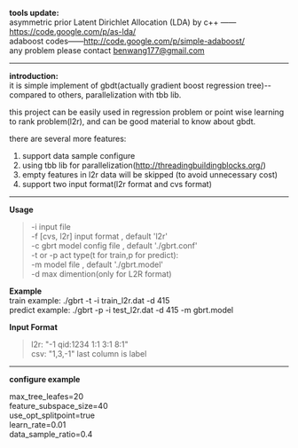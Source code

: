 **tools update:** <br /> asymmetric prior Latent Dirichlet Allocation (LDA) by c++ ——https://code.google.com/p/as-lda/<br />adaboost codes——http://code.google.com/p/simple-adaboost/
<br />
any problem please contact benwang177@gmail.com <br />

---

**introduction:** <br />
it is simple implement of gbdt(actually gradient boost regression tree)--compared to others, parallelization with tbb lib.<br />

this project can be easily used in regression problem or point wise learning to rank problem(l2r), and can be good material to know about gbdt.<br />

there are several more features:<br />
1. support data sample configure<br />
2. using tbb lib for parallelization(http://threadingbuildingblocks.org/)<br />
3. empty features in l2r data will be skipped (to avoid unnecessary cost)<br />
4. support two input format(l2r format and cvs format)<br />


---

**Usage** <br />
> -i  input file<br />
> -f  [cvs, l2r]  input format , default 'l2r'<br />
> -c  gbrt model config file , default './gbrt.conf' <br />
> -t or -p  act type(t for train,p for predict): <br />
> -m  model file , default './gbrt.model' <br />
> -d  max dimention(only for L2R format) <br />

**Example** <br />
train example: ./gbrt -t -i train\_l2r.dat -d 415<br />
predict example: ./gbrt -p -i test\_l2r.dat -d 415 -m gbrt.model<br />

**Input Format**<br />
> l2r: "-1      qid:1234        1:1     3:1     8:1"<br />
> csv: "1,3,-1" last column is label<br />


---

**configure example**<br />

max\_tree\_leafes=20<br />
feature\_subspace\_size=40<br />
use\_opt\_splitpoint=true<br />
learn\_rate=0.01<br />
data\_sample\_ratio=0.4<br />
